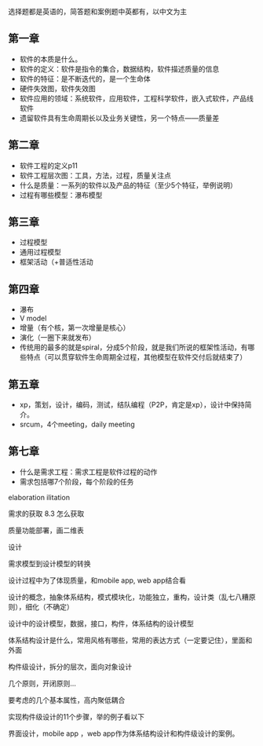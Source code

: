 选择题都是英语的，简答题和案例题中英都有，以中文为主

## 第一章

- 软件的本质是什么。
- 软件的定义：软件是指令的集合，数据结构，软件描述质量的信息
- 软件的特征：是不断迭代的，是一个生命体
- 硬件失效图，软件失效图
- 软件应用的领域：系统软件，应用软件，工程科学软件，嵌入式软件，产品线软件
- 遗留软件具有生命周期长以及业务关键性，另一个特点——质量差

## 第二章

- 软件工程的定义p11
- 软件工程层次图：工具，方法，过程，质量关注点
- 什么是质量：一系列的软件以及产品的特征（至少5个特征，举例说明）
- 过程有哪些模型：瀑布模型

## 第三章

- 过程模型
- 通用过程模型
- 框架活动（+普适性活动

## 第四章

- 瀑布
- V model
- 增量（有个核，第一次增量是核心）
- 演化（一圈下来就发布）
- 传统用的最多的就是spiral，分成5个阶段，就是我们所说的框架性活动，有哪些特点（可以贯穿软件生命周期全过程，其他模型在软件交付后就结束了）

## 第五章

- xp，策划，设计，编码，测试，结队编程（P2P，肯定是xp），设计中保持简介。
- srcum，4个meeting，daily meeting



## 第七章

- 什么是需求工程：需求工程是软件过程的动作
- 需求包括哪7个阶段，每个阶段的任务

elaboration ilitation

需求的获取 8.3 怎么获取

质量功能部署，画二维表

设计

需求模型到设计模型的转换

设计过程中为了体现质量，和mobile app, web app结合看

设计的概念，抽象体系结构，模式模块化，功能独立，重构，设计类（乱七八糟原则），细化（不确定）

设计中的设计模型，数据，接口，构件，体系结构的设计模型

体系结构设计是什么，常用风格有哪些，常用的表达方式（一定要记住），里面和外面

构件级设计，拆分的层次，面向对象设计

几个原则，开闭原则...

要考虑的几个基本属性，高内聚低耦合

实现构件级设计的11个步骤，举的例子看以下

界面设计，mobile app ，web app作为体系结构设计和构件级设计的案例。